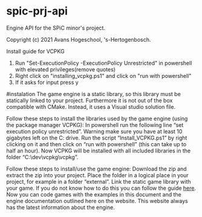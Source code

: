 # spic-prj-api
Engine API for the SPiC minor's project.

Copyright (c) 2021 Avans Hogeschool, 's-Hertogenbosch.

Install guide for VCPKG
1) Run "Set-ExecutionPolicy -ExecutionPolicy Unrestricted" in powershell with elevated privileges(remove quotes)
2) Right click on "installing_vcpkg.ps1" and click on "run with powershell"
3) If it asks for input press y

#instalation
The game engine is a static library, so this library must be statically linked to your project. Furthermore it is not out of the box compatible with CMake. Instead, it uses a Visual studio solution file.

Follow these steps to install the libraries used by the game engine (using the package manager VCPKG):
In powershell run the following line “set execution policy unrestricted”. 
Warning make sure you have at least 10 gigabytes left on the C: drive. 
Run the script “Install_VCPKG.ps1” by right clicking on it and then click on “run with powershell” (this can take up to half an hour). 
Now VCPKG will be installed with all included libraries in the folder “C:\dev\vcpkg\vcpkg”.

Follow these steps to install/use the game engine:
Download the zip and extract the zip into your project. Place the folder in a logical place in your project, for example in a folder “external”.
Link the static game library with your game. If you do not know how to do this you can follow the guide [here](https://learn.microsoft.com/en-us/cpp/build/walkthrough-creating-and-using-a-static-library-cpp?view=msvc-170).
Now you can code games with the examples in this document and the engine documentation outlined here on the website. This website always has the latest information about the engine. 
